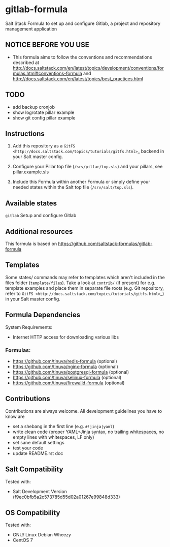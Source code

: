 # gitlab-formula

Salt Stack Formula to set up and configure Gitlab, a project and repository management application

## NOTICE BEFORE YOU USE

* This formula aims to follow the conventions and recommendations described at http://docs.saltstack.com/en/latest/topics/development/conventions/formulas.html#conventions-formula and http://docs.saltstack.com/en/latest/topics/best_practices.html

## TODO

* add backup cronjob
* show logrotate pillar example
* show git config pillar example

## Instructions

1. Add this repository as a `GitFS <http://docs.saltstack.com/topics/tutorials/gitfs.html>`_ backend in your Salt master config.

2. Configure your Pillar top file (``/srv/pillar/top.sls``) and your pillars, see pillar.example.sls

3. Include this Formula within another Formula or simply define your needed states within the Salt top file (``/srv/salt/top.sls``).

## Available states

``gitlab``
Setup and configure Gitlab

## Additional resources

This formula is based on https://github.com/saltstack-formulas/gitlab-formula

## Templates

Some states/ commands may refer to templates which aren't included in the files folder (``template/files``). Take a look at ``contrib/`` (if present) for e.g. template examples and place them in separate file roots (e.g. Git repository, refer to `GitFS <http://docs.saltstack.com/topics/tutorials/gitfs.html>`_) in your Salt master config.

## Formula Dependencies

System Requirements:

* Internet HTTP access for downloading various libs

### Formulas:

* https://github.com/tinuva/redis-formula (optional)
* https://github.com/tinuva/nginx-formula (optional)
* https://github.com/tinuva/postgresql-formula (optional)
* https://github.com/tinuva/selinux-formula (optional)
* https://github.com/tinuva/firewalld-formula (optional)

## Contributions

Contributions are always welcome. All development guidelines you have to know are

* set a shebang in the first line (e.g. ``#!jinja|yaml``)
* write clean code (proper YAML+Jinja syntax, no trailing whitespaces, no empty lines with whitespaces, LF only)
* set sane default settings
* test your code
* update README.rst doc

## Salt Compatibility

Tested with:

* Salt Development Version (f9ec0bfb5a2c573785d55d02a01267e99848d333)

## OS Compatibility

Tested with:

* GNU/ Linux Debian Wheezy
* CentOS 7
